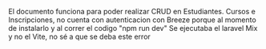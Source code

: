 El documento funciona para poder realizar CRUD en Estudiantes. Cursos e Inscripciones, no cuenta con autenticacion con Breeze porque al momento de instalarlo y al correr el codigo "npm run dev"
Se ejecutaba el laravel Mix y no el Vite, no sé a que se deba este error
